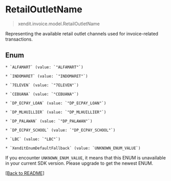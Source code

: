# RetailOutletName
> xendit.invoice.model.RetailOutletName

Representing the available retail outlet channels used for invoice-related transactions.


## Enum


    * `ALFAMART` (value: `"ALFAMART"`)

    * `INDOMARET` (value: `"INDOMARET"`)

    * `7ELEVEN` (value: `"7ELEVEN"`)

    * `CEBUANA` (value: `"CEBUANA"`)

    * `DP_ECPAY_LOAN` (value: `"DP_ECPAY_LOAN"`)

    * `DP_MLHUILLIER` (value: `"DP_MLHUILLIER"`)

    * `DP_PALAWAN` (value: `"DP_PALAWAN"`)

    * `DP_ECPAY_SCHOOL` (value: `"DP_ECPAY_SCHOOL"`)

    * `LBC` (value: `"LBC"`)

    * `XenditEnumDefaultFallback` (value: `UNKNOWN_ENUM_VALUE`)

If you encounter `UNKNOWN_ENUM_VALUE`, it means that this ENUM is unavailable in your current SDK version. Please upgrade to get the newest ENUM.

[[Back to README]](../../README.md)


